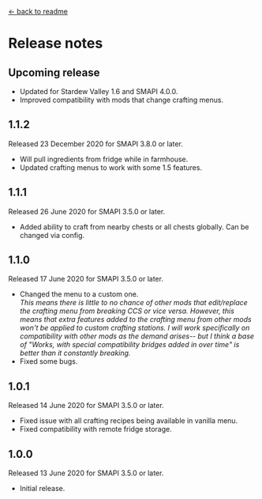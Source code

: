 ﻿[← back to readme](README.md)

# Release notes
## Upcoming release
- Updated for Stardew Valley 1.6 and SMAPI 4.0.0.
- Improved compatibility with mods that change crafting menus.

## 1.1.2
Released 23 December 2020 for SMAPI 3.8.0 or later.

- Will pull ingredients from fridge while in farmhouse.
- Updated crafting menus to work with some 1.5 features.

## 1.1.1
Released 26 June 2020 for SMAPI 3.5.0 or later.

- Added ability to craft from nearby chests or all chests globally. Can be changed via config.

## 1.1.0
Released 17 June 2020 for SMAPI 3.5.0 or later.

- Changed the menu to a custom one.  
  _This means there is little to no chance of other mods that edit/replace the crafting menu from breaking CCS or vice
  versa. However, this means that extra features added to the crafting menu from other mods won't be applied to custom
  crafting stations. I will work specifically on compatibility with other mods as the demand arises-- but I think a base
  of "Works, with special compatibility bridges added in over time" is better than it constantly breaking._
- Fixed some bugs.

## 1.0.1
Released 14 June 2020 for SMAPI 3.5.0 or later.

- Fixed issue with all crafting recipes being available in vanilla menu.
- Fixed compatibility with remote fridge storage.

## 1.0.0
Released 13 June 2020 for SMAPI 3.5.0 or later.

- Initial release.
